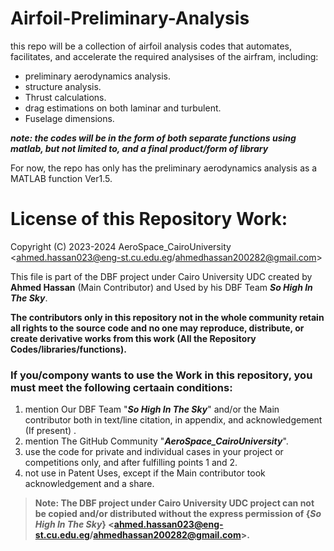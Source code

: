 # Airfoil-Preliminary-Analysis
this repo will be a collection of airfoil analysis codes that automates, facilitates, and accelerate the required analysises of the airfram, including: 
+ preliminary aerodynamics analysis.
+ structure analysis.
+ Thrust calculations.
+ drag estimations on both laminar and turbulent.
+ Fuselage dimensions.

***note: the codes will be in the form of both separate functions using matlab, but not limited to, and a final product/form of library***

For now, the repo has only has the preliminary aerodynamics analysis as a MATLAB function Ver1.5.

# License of this Repository Work:
Copyright (C) 2023-2024 AeroSpace_CairoUniversity <ahmed.hassan023@eng-st.cu.edu.eg/ahmedhassan200282@gmail.com>

This file is part of the DBF project under Cairo University UDC created by **Ahmed Hassan** (Main Contributor) and Used by his DBF Team ***So High In The Sky***.

**The contributors only in this repository not in the whole community retain all rights to the source code and no one may reproduce,
distribute, or create derivative works from this work (All the Repository Codes/libraries/functions).**

 ### **If you/compony wants to use the Work in this repository, you must meet the following certaain conditions:**
1. mention Our DBF Team "***So High In The Sky***" and/or the Main contributor both in text/line citation, in appendix, and acknowledgement (If present) .
2. mention The GitHub Community "***AeroSpace_CairoUniversity***".
3. use the code for private and individual cases in your project or competitions only, and after fulfilling points 1 and 2.
4. not use in Patent Uses, except if the Main contributor took acknowledgement and a share.

> **Note: The  DBF project under Cairo University UDC project can not be copied and/or distributed without the express
permission of {***So High In The Sky***} <ahmed.hassan023@eng-st.cu.edu.eg/ahmedhassan200282@gmail.com>.**
